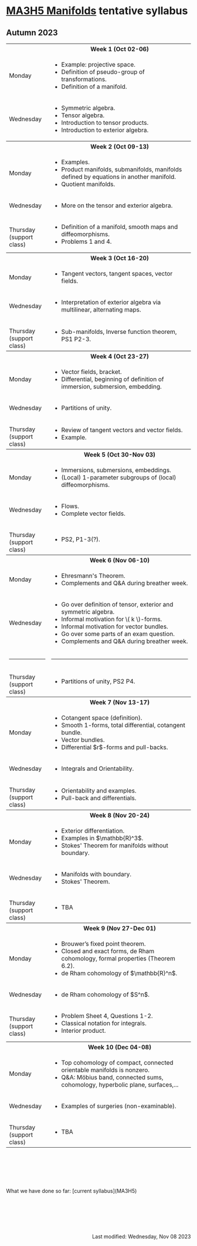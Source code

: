 <script type="text/javascript" id="MathJax-script" async
  src="https://cdn.jsdelivr.net/npm/mathjax@3/es5/tex-mml-chtml.js">
</script>
<script>
  MathJax = {
    tex: {
      inlineMath: [['$', '$']]
    }
  };
</script>

<!-- https://www.geeksforgeeks.org/how-to-reload-page-only-once-in-javascript/ -->
<script type='text/javascript'>
  (() => {
      if (window.localStorage) {
          if (!localStorage.getItem('reload')) {
              localStorage['reload'] = true;
              window.location.reload();
          } else {
              localStorage.removeItem('reload');
          }
      }
  })();
</script>
# [MA3H5 Manifolds](https://moodle.warwick.ac.uk/course/view.php?id=60813) tentative syllabus
## Autumn 2023

<table>
  <tbody>
<!--  ##################  Week 1  ################## -->
    <tr><th></th><th style="text-align: center">Week 1 (Oct 02-06)</th></tr>
    <tr><td>Monday</td>
      <td>
        <ul>
          <li>Example: projective space.</li>
          <li>Definition of pseudo-group of transformations.</li>
          <li>Definition of a manifold.</li>
        </ul>
      </td>
    </tr>
    <tr><td>Wednesday</td>
      <td>
        <ul>
          <li>Symmetric algebra.</li>
          <li>Tensor algebra.</li>
          <li>Introduction to tensor products.</li>
          <li>Introduction to exterior algebra.</li>
        </ul>
      </td>
    </tr>
<!--  ##################  Week 2  ################## -->
    <tr><th></th><th style="text-align: center">Week 2 (Oct 09-13)</th></tr>
    <tr><td>Monday</td>
      <td>
        <ul>
          <li>Examples.</li>
          <li>Product manifolds, submanifolds, manifolds defined by equations in another manifold.</li>
          <li>Quotient manifolds.</li>
        </ul>
      </td>
    </tr>
    <tr><td>Wednesday</td>
      <td>
        <ul>
          <li>More on the tensor and exterior algebra.</li>
        </ul>
      </td>
    </tr>
    <tr><td><p style="margin-bottom:0;">Thursday</p><p style="margin : 0; padding-top:0;">(support class)</p></td>
      <td>
        <ul>
          <li>Definition of a manifold, smooth maps and diffeomorphisms.</li>
          <li>Problems 1 and 4.</li>
        </ul>
      </td>
    </tr>
<!--  ##################  Week 3  ################## -->
    <tr><th></th><th style="text-align: center">Week 3 (Oct 16-20)</th></tr>
    <tr><td>Monday</td>
      <td>
        <ul>
          <li>Tangent vectors, tangent spaces, vector fields.</li>
        </ul>
      </td>
    </tr>
    <tr><td>Wednesday</td>
      <td>
        <ul>
          <li>Interpretation of exterior algebra via multilinear, alternating maps.</li>
        </ul>
      </td>
    </tr>
    <tr><td><p style="margin-bottom:0;">Thursday</p><p style="margin : 0; padding-top:0;">(support class)</p></td>
      <td>
        <ul>
          <li>Sub-manifolds, Inverse function theorem, PS1 P2-3.</li>
        </ul>
      </td>
    </tr>
<!--  ##################  Week 4  ################## -->
    <tr><th></th><th style="text-align: center">Week 4 (Oct 23-27)</th></tr>
    <tr><td>Monday</td>
      <td>
        <ul>
          <li>Vector fields, bracket.</li>
          <li>Differential, beginning of definition of immersion, submersion, embedding.</li>
        </ul>
      </td>
    </tr>
    <tr><td>Wednesday</td>
      <td>
        <ul>
          <li>Partitions of unity.</li>
        </ul>
      </td>
    </tr>
    <tr><td><p style="margin-bottom:0;">Thursday</p><p style="margin : 0; padding-top:0;">(support class)</p></td>
      <td>
        <ul>
          <li>Review of tangent vectors and vector fields.</li>
          <li>Example.</li>
        </ul>
      </td>
    </tr>
<!--  ##################  Week 5  ################## -->
    <tr><th></th><th style="text-align: center">Week 5 (Oct 30-Nov 03)</th></tr>
    <tr><td>Monday</td>
      <td>
        <ul>
          <li>Immersions, submersions, embeddings.</li>
          <li>(Local) 1-parameter subgroups of (local) diffeomorphisms.</li>
        </ul>
      </td>
    </tr>
    <tr><td>Wednesday</td>
      <td>
        <ul>
          <li>Flows.</li>
          <li>Complete vector fields.</li>
        </ul>
      </td>
    </tr>
    <tr><td><p style="margin-bottom:0;">Thursday</p><p style="margin : 0; padding-top:0;">(support class)</p></td>
      <td>
        <ul>
          <li>PS2, P1-3(?).</li>
        </ul>
      </td>
    </tr>
<!--  ##################  Week 6  ################## -->
    <tr><th></th><th style="text-align: center">Week 6 (Nov 06-10)</th></tr>
    <tr><td>Monday</td>
      <td>
        <ul>
          <li>Ehresmann's Theorem.</li>
          <li>Complements and Q&A during breather week.</li>
        </ul>
      </td>
    </tr>
    <tr><td>Wednesday</td>
      <td>
        <ul>
          <li>Go over definition of tensor, exterior and symmetric algebra.</li>
          <li>Informal motivation for \( k \)-forms.</li>
          <li>Informal motivation for vector bundles.</li>
          <li>Go over some parts of an exam question.</li>
          <li>Complements and Q&A during breather week.</li>
        </ul>
      </td>
    </tr>
    <tr><td class="divider"><hr/></td><td class="divider"><hr/></td></tr>
    <tr><td><p style="margin-bottom:0;">Thursday</p><p style="margin : 0; padding-top:0;">(support class)</p></td>
      <td>
        <ul>
          <li>Partitions of unity, PS2 P4.</li>
        </ul>
      </td>
    </tr>
<!--  ##################  Week 7  ################## -->
    <tr><th></th><th style="text-align: center">Week 7 (Nov 13-17)</th></tr>
    <tr><td>Monday</td>
      <td>
        <ul>
          <li>Cotangent space (definition).</li>
          <li>Smooth 1-forms, total differential, cotangent bundle.</li>
          <li>Vector bundles.</li>
          <li>Differential $r$-forms and pull-backs.</li>
        </ul>
      </td>
    </tr>
    <tr><td>Wednesday</td>
      <td>
        <ul>
          <li>Integrals and Orientability.</li>
        </ul>
      </td>
    </tr>
    <tr><td><p style="margin-bottom:0;">Thursday</p><p style="margin : 0; padding-top:0;">(support class)</p></td>
      <td>
        <ul>
          <li>Orientability and examples.</li>
          <li>Pull-back and differentials.</li>
        </ul>
      </td>
    </tr>
<!--  ##################  Week 8  ################## -->
    <tr><th></th><th style="text-align: center">Week 8 (Nov 20-24)</th></tr>
    <tr><td>Monday</td>
      <td>
        <ul>
          <li>Exterior differentiation.</li>
          <li>Examples in $\mathbb{R}^3$.</li>
          <li>Stokes' Theorem for manifolds without boundary.</li>
        </ul>
      </td>
    </tr>
    <tr><td>Wednesday</td>
      <td>
        <ul>
          <li>Manifolds with boundary.</li>
          <li>Stokes' Theorem.</li>
        </ul>
      </td>
    </tr>
    <tr><td><p style="margin-bottom:0;">Thursday</p><p style="margin : 0; padding-top:0;">(support class)</p></td>
      <td>
        <ul>
          <li>TBA</li>
        </ul>
      </td>
    </tr>
<!--  ##################  Week 9  ################## -->
    <tr><th></th><th style="text-align: center">Week 9 (Nov 27-Dec 01)</th></tr>
    <tr><td>Monday</td>
      <td>
        <ul>
          <li>Brouwer’s fixed point theorem.</li>
          <li>Closed and exact forms, de Rham cohomology, formal properties (Theorem 6.2).</li>
          <li>de Rham cohomology of $\mathbb{R}^n$.</li>
        </ul>
      </td>
    </tr>
    <tr><td>Wednesday</td>
      <td>
        <ul>
          <li>de Rham cohomology of $S^n$.</li>
        </ul>
      </td>
    </tr>
    <tr><td><p style="margin-bottom:0;">Thursday</p><p style="margin : 0; padding-top:0;">(support class)</p></td>
      <td>
        <ul>
          <li>Problem Sheet 4, Questions 1-2.</li>
          <li>Classical notation for integrals.</li>
          <li>Interior product.</li>
        </ul>
      </td>
    </tr>
<!--  ##################  Week 10  ################## -->
    <tr><th></th><th style="text-align: center">Week 10 (Dec 04-08)</th></tr>
    <tr><td>Monday</td>
      <td>
        <ul>
          <li>Top cohomology of compact, connected orientable manifolds is nonzero.</li>
          <li>Q&A: M&ouml;bius band, connected sums, cohomology, hyperbolic plane, surfaces,...</li>
        </ul>
      </td>
    </tr>
    <tr><td>Wednesday</td>
      <td>
        <ul>
          <li>Examples of surgeries (non-examinable).</li>
        </ul>
      </td>
    </tr>
    <tr><td><p style="margin-bottom:0;">Thursday</p><p style="margin : 0; padding-top:0;">(support class)</p></td>
      <td>
        <ul>
          <li>TBA</li>
        </ul>
      </td>
    </tr>
  </tbody>
</table>
<p>&nbsp;</p><p>&nbsp;</p><p>&nbsp;</p>
What we have done so far: [current syllabus](MA3H5)
<p>&nbsp;</p><p>&nbsp;</p><p>&nbsp;</p>
<div style="text-align: right">Last modified: Wednesday, Nov 08 2023</div>
